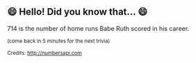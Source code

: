 ## :smile: Hello! Did you know that... :smile:
714 is the number of home runs Babe Ruth scored in his career.

<sup>(come back in 5 minutes for the next trivia)</sup>


<sup>Credits: http://numbersapi.com</sup>
